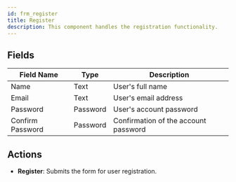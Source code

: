 ```yaml
---
id: frm_register
title: Register
description: This component handles the registration functionality.
---
```


## Fields

| Field Name       | Type     | Description                      |
|------------------|----------|----------------------------------|
| Name             | Text     | User's full name                 |
| Email            | Text     | User's email address             |
| Password         | Password | User's account password          |
| Confirm Password | Password | Confirmation of the account password |

## Actions

- **Register**: Submits the form for user registration.
